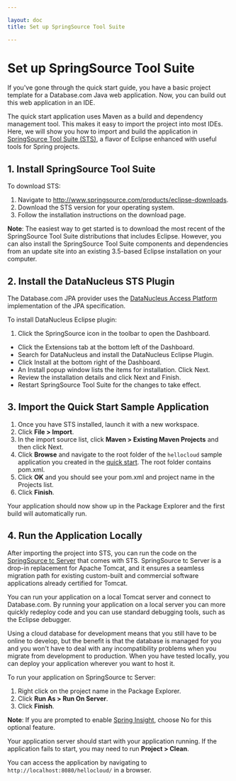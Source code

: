 ```yaml
---

layout: doc
title: Set up SpringSource Tool Suite

---
```

# Set up SpringSource Tool Suite

If you've gone through the quick start guide, you have a basic project template for a Database.com Java web application. Now, you can build out this web application in an IDE.

The quick start application uses Maven as a build and dependency management tool. This makes it easy to import the project into most IDEs. Here, we will show you how to import and build the application in [SpringSource Tool Suite (STS)](http://www.springsource.com/developer/sts), a flavor of Eclipse enhanced with useful tools for Spring projects.

## 1. Install SpringSource Tool Suite

To download STS:

1. Navigate to <http://www.springsource.com/products/eclipse-downloads>.
1.  Download the STS version for your operating system.
1.  Follow the installation instructions on the download page.

**Note**: The easiest way to get started is to download the most recent of the SpringSource Tool Suite distributions that includes Eclipse. However, you can also install the SpringSource Tool Suite components and dependencies from an update site into an existing 3.5-based Eclipse installation on your computer.

## 2. Install the DataNucleus STS Plugin

The Database.com JPA provider uses the [DataNucleus Access Platform](http://www.datanucleus.org/products/accessplatform.html) implementation of the JPA specification.

To install DataNucleus Eclipse plugin: 

1. Click the SpringSource icon in the toolbar to open the Dashboard. 
- Click the Extensions tab at the bottom left of the Dashboard. 
- Search for DataNucleus and install the DataNucleus Eclipse Plugin. 
- Click Install at the bottom right of the Dashboard. 
- An Install popup window lists the items for installation. Click Next. 
- Review the installation details and click Next and Finish. 
- Restart SpringSource Tool Suite for the changes to take effect.

## 3. Import the Quick Start Sample Application

1. Once you have STS installed, launch it with a new workspace.
1. Click **File > Import**.
1. In the import source list, click **Maven > Existing Maven Projects** and then click Next.
1. Click **Browse** and navigate to the root folder of the `hellocloud` sample application you created in the [quick start](quick-start). The root folder contains pom.xml.
1. Click **OK** and you should see your pom.xml and project name in the Projects list.
1. Click **Finish**.

Your application should now show up in the Package Explorer and the first build will automatically run.

## 4. Run the Application Locally

After importing the project into STS, you can run the code on the [SpringSource tc Server](http://www.springsource.com/products/tcserver) that comes with STS. SpringSource tc Server is a drop-in replacement for Apache Tomcat, and it ensures a seamless migration path for existing custom-built and commercial software applications already certified for Tomcat.

You can run your application on a local Tomcat server and connect to Database.com. By running your application on a local server you can more quickly redeploy code and you can use standard debugging tools, such as the Eclipse debugger.

Using a cloud database for development means that you still have to be online to develop, but the benefit is that the database is managed for you and you won't have to deal with any incompatibility problems when you migrate from development to production. When you have tested locally, you can deploy your application wherever you want to host it.

To run your application on SpringSource tc Server:

1. Right click on the project name in the Package Explorer.
2. Click **Run As > Run On Server**.
3. Click **Finish**.

**Note**: If you are prompted to enable [Spring Insight](http://www.springsource.org/insight), choose No for this optional feature.

Your application server should start with your application running. If the application fails to start, you may need to run **Project > Clean**. 

You can access the application by navigating to `http://localhost:8080/hellocloud/` in a browser.
